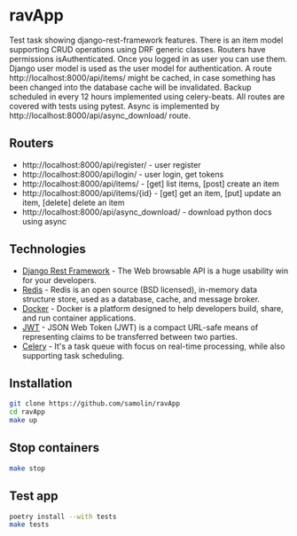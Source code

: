 # ravApp
Test task showing django-rest-framework features. There is an item model supporting CRUD operations using DRF generic classes. Routers have permissions isAuthenticated. Once you logged in as user you can use them. Django user model is used as the user model for authentication. A route http://localhost:8000/api/items/ might be cached, in case something has been changed into the database cache will be invalidated. Backup scheduled in every 12 hours implemented using celery-beats. All routes are covered with tests using pytest. Async is implemented by http://localhost:8000/api/async_download/ route.

## Routers

- http://localhost:8000/api/register/ - user register
- http://localhost:8000/api/login/ - user login, get tokens
- http://localhost:8000/api/items/ - [get] list items, [post] create an item
- http://localhost:8000/api/items/{id} - [get] get an item,  [put] update an item, [delete] delete an item
- http://localhost:8000/api/async_download/ - download python docs using async

## Technologies

- [Django Rest Framework] - The Web browsable API is a huge usability win for your developers. 
- [Redis] - Redis is an open source (BSD licensed), in-memory data structure store, used as a database, cache, and message broker.
- [Docker] - Docker is a platform designed to help developers build, share, and run container applications. 
- [JWT] - JSON Web Token (JWT) is a compact URL-safe means of representing claims to be transferred between two parties.
- [Celery] - It's a task queue with focus on real-time processing, while also supporting task scheduling.

## Installation

```sh
git clone https://github.com/samolin/ravApp
cd ravApp
make up
```
## Stop containers
```sh
make stop
```
## Test app
```sh
poetry install --with tests
make tests
```


   [Django Rest Framework]: <https://www.django-rest-framework.org/>
   [Redis]: <https://redis.com>
   [Docker]: <https://www.docker.com>
   [JWT]: <https://www.docker.com>
   [Celery]: <https://docs.celeryq.dev/en/stable/>